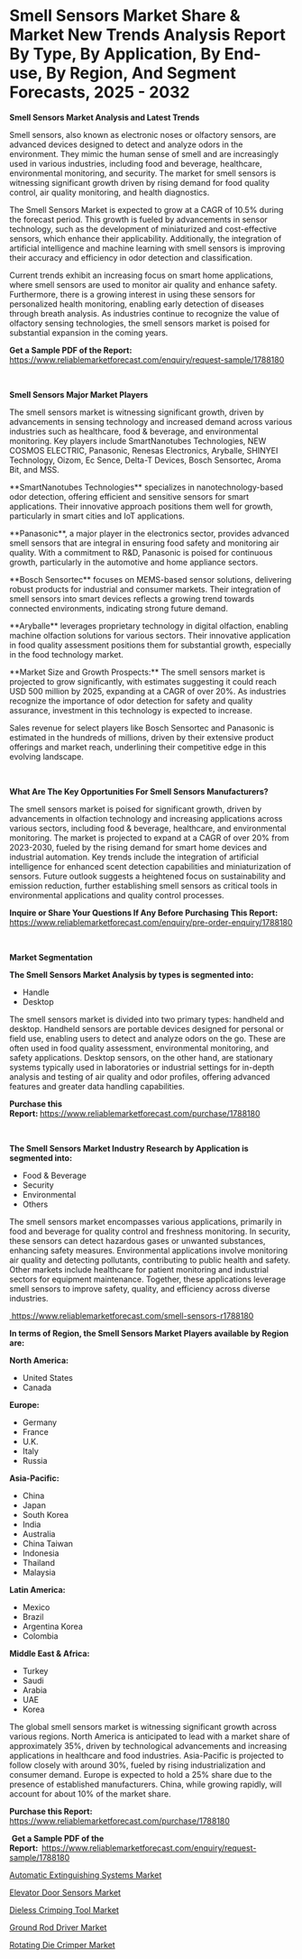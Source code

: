<p><h1>Smell Sensors Market Share & Market New Trends Analysis Report By Type, By Application, By End-use, By Region, And Segment Forecasts, 2025 - 2032</h1></p><p><strong>Smell Sensors Market Analysis and Latest Trends</strong></p>
<p><p>Smell sensors, also known as electronic noses or olfactory sensors, are advanced devices designed to detect and analyze odors in the environment. They mimic the human sense of smell and are increasingly used in various industries, including food and beverage, healthcare, environmental monitoring, and security. The market for smell sensors is witnessing significant growth driven by rising demand for food quality control, air quality monitoring, and health diagnostics.</p><p>The Smell Sensors Market is expected to grow at a CAGR of 10.5% during the forecast period. This growth is fueled by advancements in sensor technology, such as the development of miniaturized and cost-effective sensors, which enhance their applicability. Additionally, the integration of artificial intelligence and machine learning with smell sensors is improving their accuracy and efficiency in odor detection and classification.</p><p>Current trends exhibit an increasing focus on smart home applications, where smell sensors are used to monitor air quality and enhance safety. Furthermore, there is a growing interest in using these sensors for personalized health monitoring, enabling early detection of diseases through breath analysis. As industries continue to recognize the value of olfactory sensing technologies, the smell sensors market is poised for substantial expansion in the coming years.</p></p>
<p><strong>Get a Sample PDF of the Report:&nbsp;</strong> <a href="https://www.reliablemarketforecast.com/enquiry/request-sample/1788180?utm_campaign=950&utm_medium=2&utm_source=Github&utm_content=ia&utm_term=11042025&utm_id=smell-sensors">https://www.reliablemarketforecast.com/enquiry/request-sample/1788180</a></p>
<p>&nbsp;</p>
<p><strong>Smell Sensors Major Market Players</strong></p>
<p><p>The smell sensors market is witnessing significant growth, driven by advancements in sensing technology and increased demand across various industries such as healthcare, food & beverage, and environmental monitoring. Key players include SmartNanotubes Technologies, NEW COSMOS ELECTRIC, Panasonic, Renesas Electronics, Aryballe, SHINYEI Technology, Oizom, Ec Sence, Delta-T Devices, Bosch Sensortec, Aroma Bit, and MSS.</p><p>**SmartNanotubes Technologies** specializes in nanotechnology-based odor detection, offering efficient and sensitive sensors for smart applications. Their innovative approach positions them well for growth, particularly in smart cities and IoT applications.</p><p>**Panasonic**, a major player in the electronics sector, provides advanced smell sensors that are integral in ensuring food safety and monitoring air quality. With a commitment to R&D, Panasonic is poised for continuous growth, particularly in the automotive and home appliance sectors.</p><p>**Bosch Sensortec** focuses on MEMS-based sensor solutions, delivering robust products for industrial and consumer markets. Their integration of smell sensors into smart devices reflects a growing trend towards connected environments, indicating strong future demand.</p><p>**Aryballe** leverages proprietary technology in digital olfaction, enabling machine olfaction solutions for various sectors. Their innovative application in food quality assessment positions them for substantial growth, especially in the food technology market.</p><p>**Market Size and Growth Prospects:** The smell sensors market is projected to grow significantly, with estimates suggesting it could reach USD 500 million by 2025, expanding at a CAGR of over 20%. As industries recognize the importance of odor detection for safety and quality assurance, investment in this technology is expected to increase.</p><p>Sales revenue for select players like Bosch Sensortec and Panasonic is estimated in the hundreds of millions, driven by their extensive product offerings and market reach, underlining their competitive edge in this evolving landscape.</p></p>
<p>&nbsp;</p>
<p><strong>What Are The Key Opportunities For Smell Sensors Manufacturers?</strong></p>
<p><p>The smell sensors market is poised for significant growth, driven by advancements in olfaction technology and increasing applications across various sectors, including food & beverage, healthcare, and environmental monitoring. The market is projected to expand at a CAGR of over 20% from 2023-2030, fueled by the rising demand for smart home devices and industrial automation. Key trends include the integration of artificial intelligence for enhanced scent detection capabilities and miniaturization of sensors. Future outlook suggests a heightened focus on sustainability and emission reduction, further establishing smell sensors as critical tools in environmental applications and quality control processes.</p></p>
<p><strong>Inquire or Share Your Questions If Any Before Purchasing This Report:</strong> <a href="https://www.reliablemarketforecast.com/enquiry/pre-order-enquiry/1788180?utm_campaign=950&utm_medium=2&utm_source=Github&utm_content=ia&utm_term=11042025&utm_id=smell-sensors">https://www.reliablemarketforecast.com/enquiry/pre-order-enquiry/1788180</a></p>
<p>&nbsp;</p>
<p><strong>Market Segmentation</strong></p>
<p><strong>The Smell Sensors Market Analysis by types is segmented into:</strong></p>
<p><ul><li>Handle</li><li>Desktop</li></ul></p>
<p><p>The smell sensors market is divided into two primary types: handheld and desktop. Handheld sensors are portable devices designed for personal or field use, enabling users to detect and analyze odors on the go. These are often used in food quality assessment, environmental monitoring, and safety applications. Desktop sensors, on the other hand, are stationary systems typically used in laboratories or industrial settings for in-depth analysis and testing of air quality and odor profiles, offering advanced features and greater data handling capabilities.</p></p>
<p><strong>Purchase this Report:&nbsp;</strong><a href="https://www.reliablemarketforecast.com/purchase/1788180?utm_campaign=950&utm_medium=2&utm_source=Github&utm_content=ia&utm_term=11042025&utm_id=smell-sensors">https://www.reliablemarketforecast.com/purchase/1788180</a></p>
<p>&nbsp;</p>
<p><strong>The Smell Sensors Market Industry Research by Application is segmented into:</strong></p>
<p><ul><li>Food & Beverage</li><li>Security</li><li>Environmental</li><li>Others</li></ul></p>
<p><p>The smell sensors market encompasses various applications, primarily in food and beverage for quality control and freshness monitoring. In security, these sensors can detect hazardous gases or unwanted substances, enhancing safety measures. Environmental applications involve monitoring air quality and detecting pollutants, contributing to public health and safety. Other markets include healthcare for patient monitoring and industrial sectors for equipment maintenance. Together, these applications leverage smell sensors to improve safety, quality, and efficiency across diverse industries.</p></p>
<p><a href="https://www.reliablemarketforecast.com/smell-sensors-r1788180?utm_campaign=950&utm_medium=2&utm_source=Github&utm_content=ia&utm_term=11042025&utm_id=smell-sensors">&nbsp;https://www.reliablemarketforecast.com/smell-sensors-r1788180</a></p>
<p><strong>In terms of Region, the Smell Sensors Market Players available by Region are:</strong></p>
<p>
    <p> <strong> North America: </strong>
        <ul>
            <li>United States</li>
            <li>Canada</li>
        </ul>
        </p> 
    <p> <strong> Europe: </strong>
        <ul>
            <li>Germany</li>
            <li>France</li>
            <li>U.K.</li>
            <li>Italy</li>
            <li>Russia</li>
        </ul>
        </p> 
    <p> <strong> Asia-Pacific: </strong>
        <ul>
            <li>China</li>
            <li>Japan</li>
            <li>South Korea</li>
            <li>India</li>
            <li>Australia</li>
            <li>China Taiwan</li>
            <li>Indonesia</li>
            <li>Thailand</li>
            <li>Malaysia</li>
        </ul>
        </p> 
    <p> <strong> Latin America: </strong>
        <ul>
            <li>Mexico</li>
            <li>Brazil</li>
            <li>Argentina Korea</li>
            <li>Colombia</li>
        </ul>
        </p> 
    <p> <strong> Middle East & Africa: </strong>
        <ul>
            <li>Turkey</li>
            <li>Saudi</li>
            <li>Arabia</li>
            <li>UAE</li>
            <li>Korea</li>
        </ul>
    </p>
    </p>
<p><p>The global smell sensors market is witnessing significant growth across various regions. North America is anticipated to lead with a market share of approximately 35%, driven by technological advancements and increasing applications in healthcare and food industries. Asia-Pacific is projected to follow closely with around 30%, fueled by rising industrialization and consumer demand. Europe is expected to hold a 25% share due to the presence of established manufacturers. China, while growing rapidly, will account for about 10% of the market share.</p></p>
<p><strong>Purchase this Report: </strong><a href="https://www.reliablemarketforecast.com/purchase/1788180?utm_campaign=950&utm_medium=2&utm_source=Github&utm_content=ia&utm_term=11042025&utm_id=smell-sensors">https://www.reliablemarketforecast.com/purchase/1788180</a></p>
<p>&nbsp;<strong>Get a Sample PDF of the Report:&nbsp;&nbsp;</strong><a href="https://www.reliablemarketforecast.com/enquiry/request-sample/1788180?utm_campaign=950&utm_medium=2&utm_source=Github&utm_content=ia&utm_term=11042025&utm_id=smell-sensors">https://www.reliablemarketforecast.com/enquiry/request-sample/1788180</a></p>
<p><strong></strong></p>
<p><p><a href="https://github.com/gukenneth26571/Market-Research-Report-List-1/blob/main/automatic-extinguishing-systems-market.md?utm_campaign=950&utm_medium=2&utm_source=Github&utm_content=ia&utm_term=11042025&utm_id=smell-sensors">Automatic Extinguishing Systems Market</a></p><p><a href="https://github.com/ChiragRp1/Market-Research-Report-List-7/blob/main/elevator-door-sensors-market.md?utm_campaign=950&utm_medium=2&utm_source=Github&utm_content=ia&utm_term=11042025&utm_id=smell-sensors">Elevator Door Sensors Market</a></p><p><a href="https://github.com/triattwood9919/Market-Research-Report-List-1/blob/main/dieless-crimping-tool-market.md?utm_campaign=950&utm_medium=2&utm_source=Github&utm_content=ia&utm_term=11042025&utm_id=smell-sensors">Dieless Crimping Tool Market</a></p><p><a href="https://github.com/schwminh2001101/Market-Research-Report-List-1/blob/main/ground-rod-driver-market.md?utm_campaign=950&utm_medium=2&utm_source=Github&utm_content=ia&utm_term=11042025&utm_id=smell-sensors">Ground Rod Driver Market</a></p><p><a href="https://github.com/stillsfloria19981/Market-Research-Report-List-1/blob/main/rotating-die-crimper-market.md?utm_campaign=950&utm_medium=2&utm_source=Github&utm_content=ia&utm_term=11042025&utm_id=smell-sensors">Rotating Die Crimper Market</a></p></p>